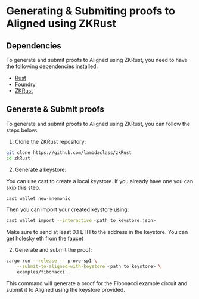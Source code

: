 # Generating & Submiting proofs to Aligned using ZKRust

## Dependencies

To generate and submit proofs to Aligned using ZKRust, you need to have the following dependencies installed:
- [Rust](https://www.rust-lang.org/tools/install)
- [Foundry](https://book.getfoundry.sh/getting-started/installation)
- [ZKRust](https://github.com/lambdaclass/zkRust)

## Generate & Submit proofs

To generate and submit proofs to Aligned using ZKRust, you can follow the steps below:

1. Clone the ZKRust repository:

```bash
git clone https://github.com/lambdaclass/zkRust
cd zkRust
```

2. Generate a keystore:

You can use cast to create a local keystore.
If you already have one you can skip this step.

```bash
cast wallet new-mnemonic
```

Then you can import your created keystore using:

```bash
cast wallet import --interactive <path_to_keystore.json>
```

Make sure to send at least 0.1 ETH to the address in the keystore.
You can get holesky eth from the [faucet](https://cloud.google.com/application/web3/faucet/ethereum/holesky)

2. Generate and submit the proof:

```bash
cargo run --release -- prove-sp1 \
    --submit-to-aligned-with-keystore <path_to_keystore> \
    examples/fibonacci .
```

This command will generate a proof for the Fibonacci example circuit and submit it to Aligned using the keystore provided.

